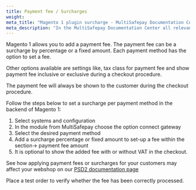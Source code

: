 ```yaml
---
title: Payment fee / Surcharges
weight:
meta_title: "Magento 1 plugin surcharge - MultiSafepay Documentation Center"
meta_description: "In the MultiSafepay Documentation Center all relevant information regarding our Plugins and API. As well as Support pages for Payment Method, Tools and General Questions. You can also find the contact details of our Support Team and Integration Team."
---
```


Magento 1 allows you to add a payment fee. The payment fee can be a surcharge by percentage or a fixed amount. Each payment method has the option to set a fee.

Other options available are settings like, tax class for payment fee and show payment fee inclusive or exclusive during a checkout procedure.

The payment fee will always be shown to the customer during the checkout procedure.

Follow the steps below to set a surcharge per payment method in the backend of Magento 1:

1. Select systems and configuration
2. In the module from MultiSafepay choose the option connect gateway
3. Select the desired payment method
4. Add a surcharge percentage or fixed amount to set-up a fee within the section-> payment fee amount
5. It is optional to show the added fee with or without VAT in the checkout.

See how applying payment fees or surcharges for your customers may affect your webshop on our [PSD2 documentation page](/faq/psd2/)

Place a test order to verify whether the fee has been correctly processed.
